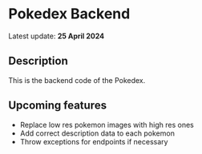 # Pokedex Backend
Latest update: **25 April 2024**

## Description
This is the backend code of the Pokedex.

## Upcoming features
- Replace low res pokemon images with high res ones
- Add correct description data to each pokemon
- Throw exceptions for endpoints if necessary